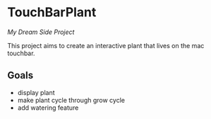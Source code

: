 # TouchBarPlant
*My Dream Side Project*

This project aims to create an interactive plant that lives on the mac touchbar. 

## Goals

* display plant
* make plant cycle through grow cycle
* add watering feature

